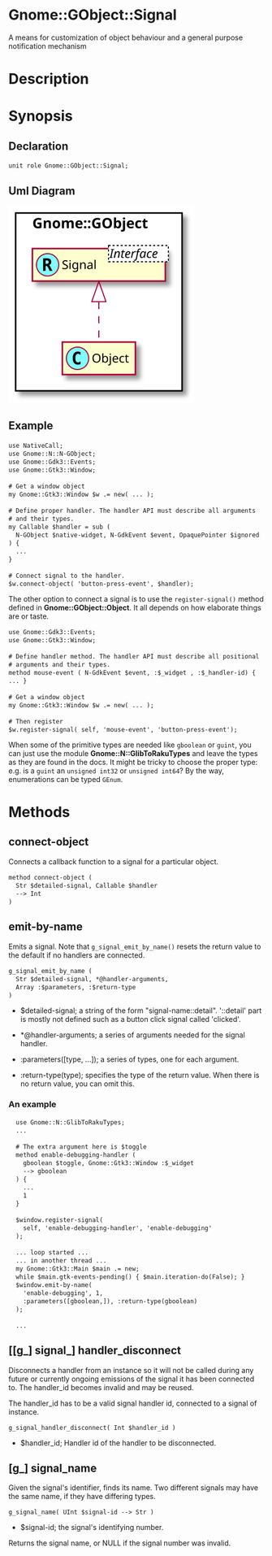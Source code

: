 Gnome::GObject::Signal
======================

A means for customization of object behaviour and a general purpose notification mechanism

Description
===========

Synopsis
========

Declaration
-----------

    unit role Gnome::GObject::Signal;

Uml Diagram
-----------

![](plantuml/Signal.svg)

Example
-------

    use NativeCall;
    use Gnome::N::N-GObject;
    use Gnome::Gdk3::Events;
    use Gnome::Gtk3::Window;

    # Get a window object
    my Gnome::Gtk3::Window $w .= new( ... );

    # Define proper handler. The handler API must describe all arguments
    # and their types.
    my Callable $handler = sub (
      N-GObject $native-widget, N-GdkEvent $event, OpaquePointer $ignored
    ) {
      ...
    }

    # Connect signal to the handler.
    $w.connect-object( 'button-press-event', $handler);

The other option to connect a signal is to use the `register-signal()` method defined in **Gnome::GObject::Object**. It all depends on how elaborate things are or taste.

    use Gnome::Gdk3::Events;
    use Gnome::Gtk3::Window;

    # Define handler method. The handler API must describe all positional
    # arguments and their types.
    method mouse-event ( N-GdkEvent $event, :$_widget , :$_handler-id) { ... }

    # Get a window object
    my Gnome::Gtk3::Window $w .= new( ... );

    # Then register
    $w.register-signal( self, 'mouse-event', 'button-press-event');

When some of the primitive types are needed like `gboolean` or `guint`, you can just use the module **Gnome::N::GlibToRakuTypes** and leave the types as they are found in the docs. It might be tricky to choose the proper type: e.g. is a `guint` an `unsigned int32` or `unsigned int64`? By the way, enumerations can be typed `GEnum`.

Methods
=======

connect-object
--------------

Connects a callback function to a signal for a particular object.

    method connect-object (
      Str $detailed-signal, Callable $handler
      --> Int
    )

emit-by-name
------------

Emits a signal. Note that `g_signal_emit_by_name()` resets the return value to the default if no handlers are connected.

    g_signal_emit_by_name (
      Str $detailed-signal, *@handler-arguments,
      Array :$parameters, :$return-type
    )

  * $detailed-signal; a string of the form "signal-name::detail". '::detail' part is mostly not defined such as a button click signal called 'clicked'.

  * *@handler-arguments; a series of arguments needed for the signal handler.

  * :parameters([type, ...]); a series of types, one for each argument.

  * :return-type(type); specifies the type of the return value. When there is no return value, you can omit this.

### An example

      use Gnome::N::GlibToRakuTypes;
      ...

      # The extra argument here is $toggle
      method enable-debugging-handler (
        gboolean $toggle, Gnome::Gtk3::Window :$_widget
        --> gboolean
      ) {
        ...
        1
      }

      $window.register-signal(
        self, 'enable-debugging-handler', 'enable-debugging'
      );

      ... loop started ...
      ... in another thread ...
      my Gnome::Gtk3::Main $main .= new;
      while $main.gtk-events-pending() { $main.iteration-do(False); }
      $window.emit-by-name(
        'enable-debugging', 1,
        :parameters([gboolean,]), :return-type(gboolean)
      );

      ...

[[g_] signal_] handler_disconnect
---------------------------------

Disconnects a handler from an instance so it will not be called during any future or currently ongoing emissions of the signal it has been connected to. The handler_id becomes invalid and may be reused.

The handler_id has to be a valid signal handler id, connected to a signal of instance.

    g_signal_handler_disconnect( Int $handler_id )

  * $handler_id; Handler id of the handler to be disconnected.

[g_] signal_name
----------------

Given the signal's identifier, finds its name. Two different signals may have the same name, if they have differing types.

    g_signal_name( UInt $signal-id --> Str )

  * $signal-id; the signal's identifying number.

Returns the signal name, or NULL if the signal number was invalid.

